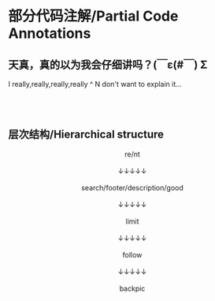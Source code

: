 # 部分代码注解/Partial Code Annotations
## 天真，真的以为我会仔细讲吗？(￣ε(#￣) Σ
I really,really,really,really ^ N don't want to explain it...<br>

<div align=center><img src="" /></div><br>
<div align=center><img src="" /></div><br>

## 层次结构/Hierarchical structure
<div align=center>re/nt</div><br>
<div align=center>↓↓↓↓↓</div><br>
<div align=center>search/footer/description/good</div><br>
<div align=center>↓↓↓↓↓</div><br>
<div align=center>limit</div><br>
<div align=center>↓↓↓↓↓</div><br>
<div align=center>follow</div><br>
<div align=center>↓↓↓↓↓</div><br>
<div align=center>backpic</div><br>
